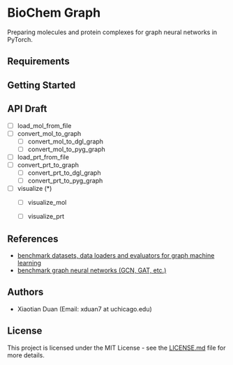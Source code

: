 # BioChem Graph
Preparing molecules and protein complexes for graph neural networks in PyTorch.


## Requirements


## Getting Started


## API Draft
- [ ] load_mol_from_file
- [ ] convert_mol_to_graph
    - [ ] convert_mol_to_dgl_graph
    - [ ] convert_mol_to_pyg_graph 
- [ ] load_prt_from_file
- [ ] convert_prt_to_graph
    - [ ] convert_prt_to_dgl_graph
    - [ ] convert_prt_to_pyg_graph
- [ ] visualize (*)
    - [ ] visualize_mol
    - [ ] visualize_prt


## References
- [benchmark datasets, data loaders and evaluators for graph machine learning](https://github.com/snap-stanford/ogb)
- [benchmark graph neural networks (GCN, GAT, etc.)](https://github.com/graphdeeplearning/benchmarking-gnns)


## Authors
* Xiaotian Duan (Email: xduan7 at uchicago.edu)


## License
This project is licensed under the MIT License - see the [LICENSE.md](LICENSE.md) file for more details.
